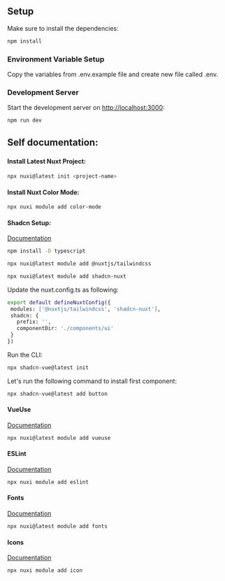 ## Setup

Make sure to install the dependencies:

```bash
npm install
```

### Environment Variable Setup

Copy the variables from .env.example file and create new file called .env.

### Development Server

Start the development server on [http://localhost:3000](http://localhost:3000):

```bash
npm run dev
```


###
## Self documentation:
###

#### Install Latest Nuxt Project:

```bash
npx nuxi@latest init <project-name>
```

#### Install Nuxt Color Mode:

```bash
npx nuxi module add color-mode
```

#### Shadcn Setup:

[Documentation](https://www.shadcn-vue.com/docs/installation/nuxt.html)

```bash
npm install -D typescript

npx nuxi@latest module add @nuxtjs/tailwindcss

npx nuxi@latest module add shadcn-nuxt
```

Update the nuxt.config.ts as following:

 ```bash
export default defineNuxtConfig({
  modules: ['@nuxtjs/tailwindcss', 'shadcn-nuxt'],
  shadcn: {
    prefix: '',
    componentDir: './components/ui'
  }
})
```

Run the CLI:

 ```bash
npx shadcn-vue@latest init
 ```

Let's run the following command to install first component:

```bash
npx shadcn-vue@latest add button
 ```

#### VueUse

[Documentation](https://vueuse.org/guide/#nuxt)

```bash
npx nuxi@latest module add vueuse
```

#### ESLint

[Documentation](https://eslint.nuxt.com/packages/module#quick-setup)

```bash
npx nuxi module add eslint
```

#### Fonts

[Documentation](https://fonts.nuxt.com/get-started/installation#automatic-installation)

```bash
npx nuxi@latest module add fonts
```

#### Icons

[Documentation](https://nuxt.com/modules/icon#setup-%EF%B8%8F)

```bash
npx nuxi module add icon
```